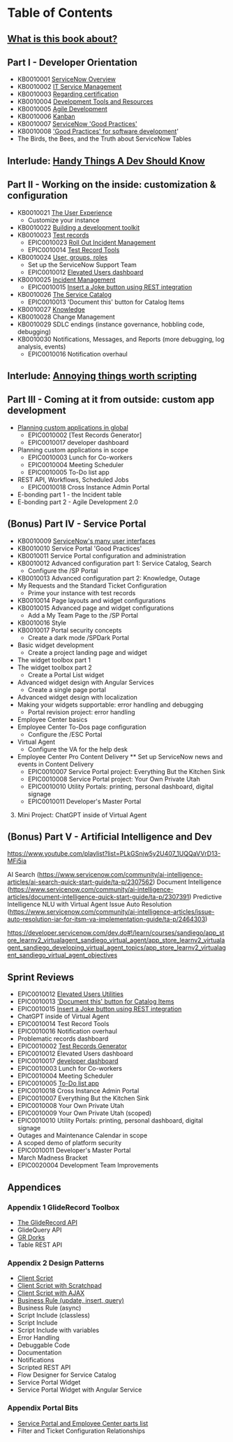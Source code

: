 # Table of Contents

## [What is this book about?](ch00.md)

## Part I - Developer Orientation
* KB0010001 [ServiceNow Overview](KB0010001.md)
* KB0010002 [IT Service Management](KB0010002.md)
* KB0010003 [Regarding certification](KB0010003.md)
* KB0010004 [Development Tools and Resources](KB0010004.md)
* KB0010005 [Agile Development](KB0010005.md)
* KB0010006 [Kanban](KB0010006.md)
* KB0010007 [ServiceNow 'Good Practices'](KB0010007.md)
* KB0010008 ['Good Practices' for software development](KB0010008.md)'
* The Birds, the Bees, and the Truth about ServiceNow Tables

## Interlude: [Handy Things A Dev Should Know](KB0010019.md)

## Part II - Working on the inside: customization & configuration
* KB0010021 [The User Experience](KB0010021.md)
    *  Customize your instance
* KB0010022 [Building a development toolkit](KB0010022.md)
* KB0010023 [Test records](KB0010023.md)
    * EPIC0010023 [Roll Out Incident Management](EPIC0010023.md)
    * EPIC0010014 [Test Record Tools](EPIC0010014.md)
* KB0010024 [User, groups, roles](KB0010024.md)
    * Set up the ServiceNow Support Team
    * EPIC0010012 [Elevated Users dashboard](EPIC0010012.md)
* KB0010025 [Incident Management](KB0010025.md)
    * EPIC0010015 [Insert a Joke button using REST integration](EPIC0010015.md)
* KB0010026 [The Service Catalog](KB0010026.md)
    * EPIC0010013 'Document this' button for Catalog Items
* KB0010027 [Knowledge](KB0010027.md)
* KB0010028 Change Management
* KB0010029 SDLC endings (instance governance, hobbling code, debugging)
* KB0010030 Notifications, Messages, and Reports (more debugging, log analysis, events)
    * EPIC0010016 Notification overhaul

## Interlude: [Annoying things worth scripting](KB0010031.md)

## Part III - Coming at it from outside: custom app development
* [Planning custom applications in global](ch03_01.md)
    * EPIC0010002 [Test Records Generator]
    * EPIC0010017 developer dashboard
* Planning custom applications in scope
    * EPIC0010003 Lunch for Co-workers
    * EPIC0010004 Meeting Scheduler
    * EPIC0010005 To-Do list app
* REST API, Workflows, Scheduled Jobs
    * EPIC0010018 Cross Instance Admin Portal
* E-bonding part 1 - the Incident table
* E-bonding part 2 - Agile Development 2.0

## (Bonus) Part IV - Service Portal
* KB0010009 [ServiceNow's many user interfaces](KB0010009.md)
* KB0010010 Service Portal 'Good Practices'
* KB0010011 Service Portal configuration and administration
* KB0010012 Advanced configuration part 1: Service Catalog, Search
    * Configure the /SP Portal
* KB0010013 Advanced configuration part 2: Knowledge, Outage
* My Requests and the Standard Ticket Configuration
    * Prime your instance with test records
* KB0010014 Page layouts and widget configurations
* KB0010015 Advanced page and widget configurations
    * Add a My Team Page to the /SP Portal
* KB0010016 Style
* KB0010017 Portal security concepts
    * Create a dark mode /SPDark Portal
* Basic widget development
    * Create a project landing page and widget
* The widget toolbox part 1
* The widget toolbox part 2
    * Create a Portal List widget
* Advanced widget design with Angular Services
    * Create a single page portal
* Advanced widget design with localization
* Making your widgets supportable: error handling and debugging
    * Portal revision project: error handling
* Employee Center basics
* Employee Center To-Dos page configuration
    * Configure the /ESC Portal
* Virtual Agent
    * Configure the VA for the help desk
* Employee Center Pro Content Delivery
** Set up ServiceNow news and events in Content Delivery
    * EPIC0010007 Service Portal project: Everything But the Kitchen Sink
    * EPIC0010008 Service Portal project: Your Own Private Utah
    * EPIC0010010 Utility Portals: printing, personal dashboard, digital signage
    * EPIC0010011 Developer's Master Portal

03. Mini Project: ChatGPT inside of Virtual Agent

## (Bonus) Part V - Artificial Intelligence and Dev

https://www.youtube.com/playlist?list=PLkGSnjw5y2U407_1UQQaVVrD13-MFi5ia

AI Search (https://www.servicenow.com/community/ai-intelligence-articles/ai-search-quick-start-guide/ta-p/2307562)
Document Intelligence (https://www.servicenow.com/community/ai-intelligence-articles/document-intelligence-quick-start-guide/ta-p/2307391)
Predictive Intelligence
NLU with Virtual Agent
Issue Auto Resolution (https://www.servicenow.com/community/ai-intelligence-articles/issue-auto-resolution-iar-for-itsm-va-implementation-guide/ta-p/2464303)

https://developer.servicenow.com/dev.do#!/learn/courses/sandiego/app_store_learnv2_virtualagent_sandiego_virtual_agent/app_store_learnv2_virtualagent_sandiego_developing_virtual_agent_topics/app_store_learnv2_virtualagent_sandiego_virtual_agent_objectives

## Sprint Reviews
* EPIC0010012 [Elevated Users Utilities](a5_01.md)
* EPIC0010013 ['Document this' button for Catalog Items](a5_02.md)
* EPIC0010015 [Insert a Joke button using REST integration](a5_03.md)
* ChatGPT inside of Virtual Agent
* EPIC0010014 Test Record Tools
* EPIC0010016 Notification overhaul
* Problematic records dashboard
* EPIC0010002 [Test Records Generator](a6_01.md)
* EPIC0010012 Elevated Users dashboard
* EPIC0010017 [developer dashboard](a6_02.md)
* EPIC0010003 Lunch for Co-workers
* EPIC0010004 Meeting Scheduler
* EPIC0010005 [To-Do list app](a6_05.md)
* EPIC0010018 Cross Instance Admin Portal
* EPIC0010007 Everything But the Kitchen Sink
* EPIC0010008 Your Own Private Utah
* EPIC0010009 Your Own Private Utah (scoped)
* EPIC0010010 Utility Portals: printing, personal dashboard, digital signage
* Outages and Maintenance Calendar in scope
* A scoped demo of platform security
* EPIC0010011 Developer's Master Portal
* March Madness Bracket
* EPIC0020004 Development Team Improvements 

## Appendices

### Appendix 1 GlideRecord Toolbox
* [The GlideRecord API](a2_01.md)
* GlideQuery API
* [GR Dorks](a2_02.md)
* Table REST API

### Appendix 2 Design Patterns
* [Client Script](a3_01.md)
* [Client Script with Scratchpad](a3_02.md)
* [Client Script with AJAX](a3_03.md)
* [Business Rule (update, insert, query)](a3_04.md)
* Business Rule (async)
* Script Include (classless)
* Script Include 
* Script Include with variables
* Error Handling
* Debuggable Code
* Documentation
* Notifications
* Scripted REST API
* Flow Designer for Service Catalog
* Service Portal Widget
* Service Portal Widget with Angular Service

### Appendix Portal Bits
* [Service Portal and Employee Center parts list](a1_01.md)
* Filter and Ticket Configuration Relationships
